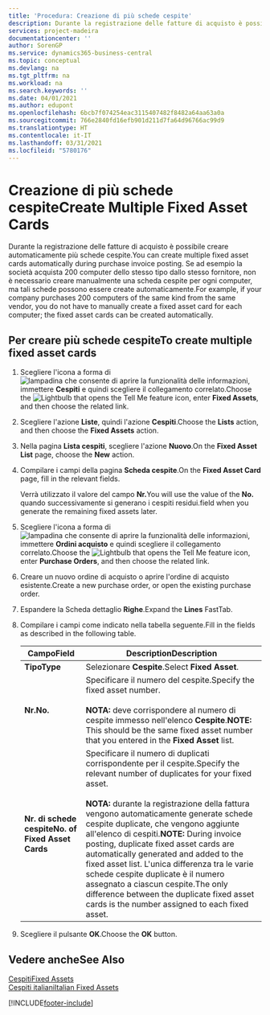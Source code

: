 ```yaml
---
title: 'Procedura: Creazione di più schede cespite'
description: Durante la registrazione delle fatture di acquisto è possibile creare automaticamente più schede cespite.
services: project-madeira
documentationcenter: ''
author: SorenGP
ms.service: dynamics365-business-central
ms.topic: conceptual
ms.devlang: na
ms.tgt_pltfrm: na
ms.workload: na
ms.search.keywords: ''
ms.date: 04/01/2021
ms.author: edupont
ms.openlocfilehash: 6bcb7f074254eac3115407482f8482a64aa63a0a
ms.sourcegitcommit: 766e2840fd16efb901d211d7fa64d96766ac99d9
ms.translationtype: HT
ms.contentlocale: it-IT
ms.lasthandoff: 03/31/2021
ms.locfileid: "5780176"
---
```

# <a name="create-multiple-fixed-asset-cards"></a><span data-ttu-id="49996-103">Creazione di più schede cespite</span><span class="sxs-lookup"><span data-stu-id="49996-103">Create Multiple Fixed Asset Cards</span></span>
<span data-ttu-id="49996-104">Durante la registrazione delle fatture di acquisto è possibile creare automaticamente più schede cespite.</span><span class="sxs-lookup"><span data-stu-id="49996-104">You can create multiple fixed asset cards automatically during purchase invoice posting.</span></span> <span data-ttu-id="49996-105">Se ad esempio la società acquista 200 computer dello stesso tipo dallo stesso fornitore, non è necessario creare manualmente una scheda cespite per ogni computer, ma tali schede possono essere create automaticamente.</span><span class="sxs-lookup"><span data-stu-id="49996-105">For example, if your company purchases 200 computers of the same kind from the same vendor, you do not have to manually create a fixed asset card for each computer; the fixed asset cards can be created automatically.</span></span>  

## <a name="to-create-multiple-fixed-asset-cards"></a><span data-ttu-id="49996-106">Per creare più schede cespite</span><span class="sxs-lookup"><span data-stu-id="49996-106">To create multiple fixed asset cards</span></span>  

1.  <span data-ttu-id="49996-107">Scegliere l'icona a forma di ![lampadina che consente di aprire la funzionalità delle informazioni](../../media/ui-search/search_small.png "Informazioni sull'operazione che si desidera eseguire"), immettere **Cespiti** e quindi scegliere il collegamento correlato.</span><span class="sxs-lookup"><span data-stu-id="49996-107">Choose the ![Lightbulb that opens the Tell Me feature](../../media/ui-search/search_small.png "Tell me what you want to do") icon, enter **Fixed Assets**, and then choose the related link.</span></span>  
2.  <span data-ttu-id="49996-108">Scegliere l'azione **Liste**, quindi l'azione **Cespiti**.</span><span class="sxs-lookup"><span data-stu-id="49996-108">Choose the **Lists** action, and then choose the **Fixed Assets** action.</span></span>  
3.  <span data-ttu-id="49996-109">Nella pagina **Lista cespiti**, scegliere l'azione **Nuovo**.</span><span class="sxs-lookup"><span data-stu-id="49996-109">On the **Fixed Asset List** page, choose the **New** action.</span></span>  
4.  <span data-ttu-id="49996-110">Compilare i campi della pagina **Scheda cespite**.</span><span class="sxs-lookup"><span data-stu-id="49996-110">On the **Fixed Asset Card** page, fill in the relevant fields.</span></span>  

    <span data-ttu-id="49996-111">Verrà utilizzato il valore del campo **Nr.**</span><span class="sxs-lookup"><span data-stu-id="49996-111">You will use the value of the **No.**</span></span> <span data-ttu-id="49996-112">quando successivamente si generano i cespiti residui.</span><span class="sxs-lookup"><span data-stu-id="49996-112">field when you generate the remaining fixed assets later.</span></span>  

5.  <span data-ttu-id="49996-113">Scegliere l'icona a forma di ![lampadina che consente di aprire la funzionalità delle informazioni](../../media/ui-search/search_small.png "Informazioni sull'operazione che si desidera eseguire"), immettere **Ordini acquisto** e quindi scegliere il collegamento correlato.</span><span class="sxs-lookup"><span data-stu-id="49996-113">Choose the ![Lightbulb that opens the Tell Me feature](../../media/ui-search/search_small.png "Tell me what you want to do") icon, enter **Purchase Orders**, and then choose the related link.</span></span>  
6.  <span data-ttu-id="49996-114">Creare un nuovo ordine di acquisto o aprire l'ordine di acquisto esistente.</span><span class="sxs-lookup"><span data-stu-id="49996-114">Create a new purchase order, or open the existing purchase order.</span></span>  
7.  <span data-ttu-id="49996-115">Espandere la Scheda dettaglio **Righe**.</span><span class="sxs-lookup"><span data-stu-id="49996-115">Expand the **Lines** FastTab.</span></span>  
8.  <span data-ttu-id="49996-116">Compilare i campi come indicato nella tabella seguente.</span><span class="sxs-lookup"><span data-stu-id="49996-116">Fill in the fields as described in the following table.</span></span>  

    |<span data-ttu-id="49996-117">Campo</span><span class="sxs-lookup"><span data-stu-id="49996-117">Field</span></span>|<span data-ttu-id="49996-118">Description</span><span class="sxs-lookup"><span data-stu-id="49996-118">Description</span></span>|  
    |---------------------------------|---------------------------------------|  
    |<span data-ttu-id="49996-119">**Tipo**</span><span class="sxs-lookup"><span data-stu-id="49996-119">**Type**</span></span>|<span data-ttu-id="49996-120">Selezionare **Cespite**.</span><span class="sxs-lookup"><span data-stu-id="49996-120">Select **Fixed Asset**.</span></span>|  
    |<span data-ttu-id="49996-121">**Nr.**</span><span class="sxs-lookup"><span data-stu-id="49996-121">**No.**</span></span>|<span data-ttu-id="49996-122">Specificare il numero del cespite.</span><span class="sxs-lookup"><span data-stu-id="49996-122">Specify the fixed asset number.</span></span><br /><br /> <span data-ttu-id="49996-123">**NOTA:** deve corrispondere al numero di cespite immesso nell'elenco **Cespite**.</span><span class="sxs-lookup"><span data-stu-id="49996-123">**NOTE:** This should be the same fixed asset number that you entered in the **Fixed Asset** list.</span></span>|  
    |<span data-ttu-id="49996-124">**Nr. di schede cespite**</span><span class="sxs-lookup"><span data-stu-id="49996-124">**No. of Fixed Asset Cards**</span></span>|<span data-ttu-id="49996-125">Specificare il numero di duplicati corrispondente per il cespite.</span><span class="sxs-lookup"><span data-stu-id="49996-125">Specify the relevant number of duplicates for your fixed asset.</span></span><br /><br /> <span data-ttu-id="49996-126">**NOTA:** durante la registrazione della fattura vengono automaticamente generate schede cespite duplicate, che vengono aggiunte all'elenco di cespiti.</span><span class="sxs-lookup"><span data-stu-id="49996-126">**NOTE:** During invoice posting, duplicate fixed asset cards are automatically generated and added to the fixed asset list.</span></span> <span data-ttu-id="49996-127">L'unica differenza tra le varie schede cespite duplicate è il numero assegnato a ciascun cespite.</span><span class="sxs-lookup"><span data-stu-id="49996-127">The only difference between the duplicate fixed asset cards is the number assigned to each fixed asset.</span></span>|  

9. <span data-ttu-id="49996-128">Scegliere il pulsante **OK**.</span><span class="sxs-lookup"><span data-stu-id="49996-128">Choose the **OK** button.</span></span>  

## <a name="see-also"></a><span data-ttu-id="49996-129">Vedere anche</span><span class="sxs-lookup"><span data-stu-id="49996-129">See Also</span></span>  
 [<span data-ttu-id="49996-130">Cespiti</span><span class="sxs-lookup"><span data-stu-id="49996-130">Fixed Assets</span></span>](../../fa-manage.md)  
 [<span data-ttu-id="49996-131">Cespiti italiani</span><span class="sxs-lookup"><span data-stu-id="49996-131">Italian Fixed Assets</span></span>](italian-fixed-assets.md)


[!INCLUDE[footer-include](../../includes/footer-banner.md)]